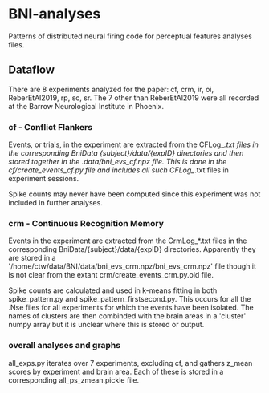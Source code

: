 # BNI-analyses
Patterns of distributed neural firing code for perceptual features analyses files.

## Dataflow

There are 8 experiments analyzed for the paper: cf, crm, ir, oi, ReberEtAl2019, rp, sc, sr. The 7 
other than ReberEtAl2019 were all recorded at the Barrow Neurological Institute in Phoenix. 

### cf - Conflict Flankers

Events, or trials, in the experiment are extracted from the CFLog_*.txt files in the corresponding 
BniData {subject}/data/{expID} directories and then stored together in the .data/bni_evs_cf.npz 
file. This is done in the cf/create_events_cf.py file and includes all such CFLog_*.txt files in 
experiment sessions.

Spike counts may never have been computed since this experiment was not included in further 
analyses.

### crm - Continuous Recognition Memory

Events in the experiment are extracted from the CrmLog_*.txt files in the corresponding 
BniData/{subject}/data/{expID} directories. Apparently they are stored in a 
'/home/ctw/data/BNI/data/bni_evs_crm.npz/bni_evs_crm.npz' file though it is not clear from the 
extant crm/create_events_crm.py.old file. 

Spike counts are calculated and used in k-means fitting in both spike_pattern.py and 
spike_pattern_firstsecond.py. This occurs for all the .Nse files for all experiments for which 
the events have been isolated. The names of clusters are then combinded with 
the brain areas in a 'cluster' numpy array but it is unclear where this is stored or output. 

### overall analyses and graphs

all_exps.py iterates over 7 experiments, excluding cf, and gathers z_mean scores by experiment and 
brain area. Each of these is stored in a corresponding all_ps_zmean.pickle file. 